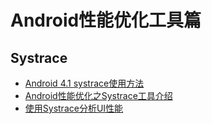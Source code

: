 Android性能优化工具篇
===================
Systrace
------------------
* [Android 4.1 systrace使用方法](http://blog.csdn.net/oujunli/article/details/8138172)
* [Android性能优化之Systrace工具介绍](http://androidperformance.com/2015/01/30/android-performance-tools-systrace-1/)
* [使用Systrace分析UI性能](http://www.devtf.cn/?p=1117)